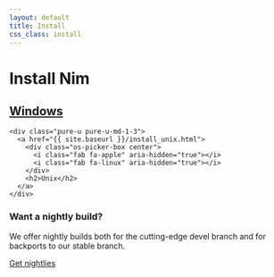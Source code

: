 ```yaml
---
layout: default
title: Install
css_class: install
---
```


<h1 class="text-centered page-title main-heading">Install Nim</h1>

<div class="slim content">
  <div class="pure-g center os-pickers">
    <div class="pure-u pure-u-md-1-3">
      <a href="{{ site.baseurl }}/install_windows.html">
        <div class="os-picker-box center">
          <i class="fab fa-windows" aria-hidden="true"></i>
        </div>
        <h2>Windows</h2>
      </a>
    </div>

    <div class="pure-u pure-u-md-1-3">
      <a href="{{ site.baseurl }}/install_unix.html">
        <div class="os-picker-box center">
          <i class="fab fa-apple" aria-hidden="true"></i>
          <i class="fab fa-linux" aria-hidden="true"></i>
        </div>
        <h2>Unix</h2>
      </a>
    </div>
  </div>
</div>

<section class="background-faded call-to-action">
  <section class="content text-centered center-banner">
    <h1 class="section-heading">
      <i class="far fa-moon fa-2x" aria-hidden="true"></i>
      Want a nightly build?
    </h1>
    <div class="pure-g center">
      <div class="pure-u-1-2">
        <p>
          We offer nightly builds both for the cutting-edge devel branch and
          for backports to our stable branch.
        </p>
      </div>
      <div class="pure-u-1 center">
        <a class="pure-button" href="https://github.com/nim-lang/nightlies/releases">Get nightlies</a>
      </div>
    </div>
  </section>
</section>